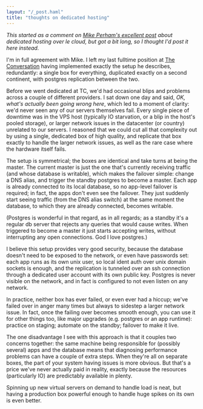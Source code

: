 ```yaml
---
layout: "/_post.haml"
title: "thoughts on dedicated hosting"
---
```


_This started as a comment on [Mike Perham's excellent post](http://www.mikeperham.com/2014/07/23/building-systems-and-the-cloud) about dedicated hosting over le cloud, but got a bit long, so I thought I'd post it here instead._

I'm in full agreement with Mike. I left my last fulltime position at [The Conversation](http://theconversation.com) having implemented exactly the setup he describes, redundantly: a single box for everything, duplicated exactly on a second continent, with postgres replication between the two.

Before we went dedicated at TC, we'd had occasional blips and problems across a couple of different providers. I sat down one day and said, _OK, what's actually been going wrong here_, which led to a moment of clarity: we'd never seen any of our servers themselves fail. Every single piece of downtime was in the VPS host (typically IO starvation, or a blip in the host's pooled storage), or larger network issues in the datacenter (or country) unrelated to our servers. I reasoned that we could cut all that complexity out by using a single, dedicated box of high quality, and replicate that box exactly to handle the larger network issues, as well as the rare case where the hardware itself fails.

The setup is symmetrical; the boxes are identical and take turns at being the master. The current master is just the one that's currently receiving traffic (and whose database is writable), which makes the failover simple: change a DNS alias, and trigger the standby postgres to become a master. Each app is already connected to its local database, so no app-level failover is required; in fact, the apps don't even see the failover. They just suddenly start seeing traffic (from the DNS alias switch) at the same moment the database, to which they are already connected, becomes writable.

(Postgres is wonderful in that regard, as in all regards; as a standby it's a regular db server that rejects any queries that would cause writes. When triggered to become a master it just starts accepting writes, without interrupting any open connections. God I love postgres.)

I believe this setup provides very good security, because the database doesn't need to be exposed to the network, or even have passwords set: each app runs as its own unix user, so local ident auth over unix domain sockets is enough, and the replication is tunneled over an ssh connection through a dedicated user account with its own public key. Postgres is never visible on the network, and in fact is configured to not even listen on any network.

In practice, neither box has ever failed, or even ever had a hiccup; we've failed over in anger many times but always to sidestep a larger network issue. In fact, once the failing over becomes smooth enough, you can use it for other things too, like major upgrades (e.g. postgres or an app runtime): practice on staging; automate on the standby; failover to make it live.

The one disadvantage I see with this approach is that it couples two concerns together: the same machine being responsible for (possibly several) apps and the database means that diagnosing performance problems can have a couple of extra steps. When they're all on separate boxes, the part of your system having issues is more obvious. But that's a price we've never actually paid in reality, exactly because the resources (particularly IO) are predictably available in plenty.

Spinning up new virtual servers on demand to handle load is neat, but having a production box powerful enough to handle huge spikes on its own is even better.
